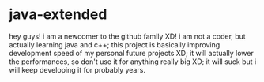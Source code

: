 # java-extended
hey guys!
i am a newcomer to the github family XD!
i am not a coder, but actually learning java and c++;
this project is basically improving development speed of my personal future projects XD;
it will actually lower the performances, so don't use it for anything really big XD;
it will suck but i will keep developing it for probably years.


